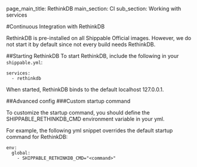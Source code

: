 page_main_title: RethinkDB
main_section: CI
sub_section: Working with services

#Continuous Integration with RethinkDB

RethinkDB is pre-installed on all Shippable Official images. However, we do not start it by default since not every build needs RethinkDB.

##Starting RethinkDB
To start RethinkDB, include the following in your `shippable.yml`:

```
services:
  - rethinkdb
```

When started, RethinkDB binds to the default localhost 127.0.0.1.

##Advanced config
###Custom startup command

To customize the startup command, you should define the SHIPPABLE_RETHINKDB_CMD environment variable in your yml.

For example, the following yml snippet overrides the default startup command for RethinkDB:

```
env:
  global:
    - SHIPPABLE_RETHINKDB_CMD="<command>"
```
